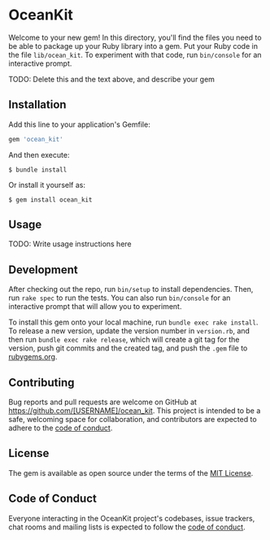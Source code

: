 # OceanKit

Welcome to your new gem! In this directory, you'll find the files you need to be able to package up your Ruby library into a gem. Put your Ruby code in the file `lib/ocean_kit`. To experiment with that code, run `bin/console` for an interactive prompt.

TODO: Delete this and the text above, and describe your gem

## Installation

Add this line to your application's Gemfile:

```ruby
gem 'ocean_kit'
```

And then execute:

    $ bundle install

Or install it yourself as:

    $ gem install ocean_kit

## Usage

TODO: Write usage instructions here

## Development

After checking out the repo, run `bin/setup` to install dependencies. Then, run `rake spec` to run the tests. You can also run `bin/console` for an interactive prompt that will allow you to experiment.

To install this gem onto your local machine, run `bundle exec rake install`. To release a new version, update the version number in `version.rb`, and then run `bundle exec rake release`, which will create a git tag for the version, push git commits and the created tag, and push the `.gem` file to [rubygems.org](https://rubygems.org).

## Contributing

Bug reports and pull requests are welcome on GitHub at https://github.com/[USERNAME]/ocean_kit. This project is intended to be a safe, welcoming space for collaboration, and contributors are expected to adhere to the [code of conduct](https://github.com/[USERNAME]/ocean_kit/blob/main/CODE_OF_CONDUCT.md).

## License

The gem is available as open source under the terms of the [MIT License](https://opensource.org/licenses/MIT).

## Code of Conduct

Everyone interacting in the OceanKit project's codebases, issue trackers, chat rooms and mailing lists is expected to follow the [code of conduct](https://github.com/[USERNAME]/ocean_kit/blob/main/CODE_OF_CONDUCT.md).
